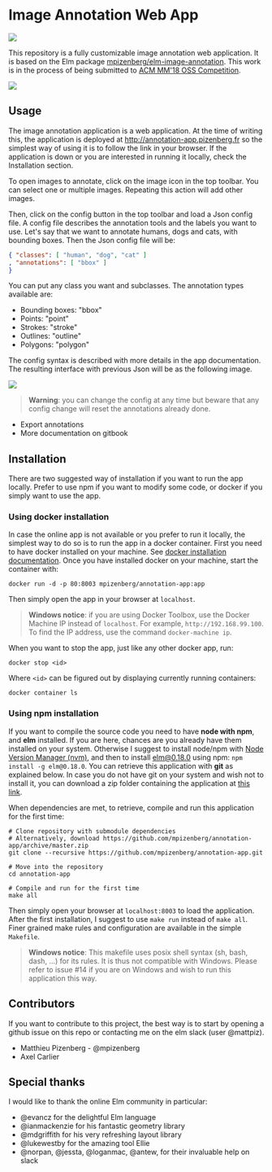 # Image Annotation Web App

[![][badge-license]][license]

[badge-license]: https://img.shields.io/badge/license-MPL--2.0-blue.svg?style=flat-square
[license]: https://www.mozilla.org/en-US/MPL/2.0/

This repository is a fully customizable image annotation web application.
It is based on the Elm package
[mpizenberg/elm-image-annotation][image-anotation].
This work is in the process of being submitted to [ACM MM'18 OSS Competition][mm18-ossc].

[image-anotation]: https://github.com/mpizenberg/elm-image-annotation
[mm18-ossc]: http://www.acmmm.org/2018/open-source-software-competition/

![](https://mpizenberg.github.io/resources/annotation-app/banner-thin.jpg)


## Usage

The image annotation application is a web application.
At the time of writing this, the application is deployed
at http://annotation-app.pizenberg.fr so the simplest way
of using it is to follow the link in your browser.
If the application is down or you are interested in running
it locally, check the Installation section.

To open images to annotate, click on the image icon in the top toolbar.
You can select one or multiple images.
Repeating this action will add other images.

Then, click on the config button in the top toolbar and load a Json config file.
A config file describes the annotation tools and the labels you want to use.
Let's say that we want to annotate humans, dogs and cats, with bounding boxes.
Then the Json config file will be:

```json
{ "classes": [ "human", "dog", "cat" ]
, "annotations": [ "bbox" ]
}
```

You can put any class you want and subclasses.
The annotation types available are:

* Bounding boxes: "bbox"
* Points: "point"
* Strokes: "stroke"
* Outlines: "outline"
* Polygons: "polygon"

The config syntax is described with more details in the app documentation.
The resulting interface with previous Json will be as the following image.

![](https://mpizenberg.github.io/resources/annotation-app/simple-config.jpg)

> **Warning**: you can change the config at any time but beware that
> any config change will reset the annotations already done.


* Export annotations
* More documentation on gitbook


## Installation

There are two suggested way of installation if you want to run the app locally.
Prefer to use npm if you want to modify some code,
or docker if you simply want to use the app.

### Using docker installation

In case the online app is not available or you prefer to run it locally,
the simplest way to do so is to run the app in a docker container.
First you need to have docker installed on your machine.
See [docker installation documentation][docker-install].
Once you have installed docker on your machine, start the container with:

```shell
docker run -d -p 80:8003 mpizenberg/annotation-app:app
```

Then simply open the app in your browser at `localhost`.

> **Windows notice**: if you are using Docker Toolbox,
> use the Docker Machine IP instead of `localhost`.
> For example, `http://192.168.99.100`.
> To find the IP address, use the command `docker-machine ip`.

When you want to stop the app, just like any other docker app, run:

```shell
docker stop <id>
```

Where `<id>` can be figured out by displaying currently running containers:

```shell
docker container ls
```

[docker-install]: https://docs.docker.com/install/

### Using npm installation

If you want to compile the source code you need to have **node with npm**,
and **elm** installed.
If you are here, chances are you already have them installed on your system.
Otherwise I suggest to install node/npm with [Node Version Manager (nvm)][nvm],
and then to install elm@0.18.0 using npm: `npm install -g elm@0.18.0`.
You can retrieve this application with **git** as explained below.
In case you do not have git on your system and wish not to install it,
you can download a zip folder containing the application at [this link][zip].

When dependencies are met, to retrieve, compile and run this application for the first time:

```shell
# Clone repository with submodule dependencies
# Alternatively, download https://github.com/mpizenberg/annotation-app/archive/master.zip
git clone --recursive https://github.com/mpizenberg/annotation-app.git

# Move into the repository
cd annotation-app

# Compile and run for the first time
make all
```

Then simply open your browser at `localhost:8003` to load the application.
After the first installation, I suggest to use `make run` instead of `make all`.
Finer grained make rules and configuration are available in the simple `Makefile`.

> **Windows notice**: This makefile uses posix shell syntax (sh, bash, dash, ...)
> for its rules. It is thus not compatible with Windows.
> Please refer to issue #14 if you are on Windows and wish to run
> this application this way.

[nvm]: https://github.com/creationix/nvm#install-script
[zip]: https://github.com/mpizenberg/annotation-app/archive/master.zip


## Contributors

If you want to contribute to this project,
the best way is to start by opening a github issue on this repo
or contacting me on the elm slack (user @mattpiz).

* Matthieu Pizenberg - @mpizenberg
* Axel Carlier


## Special thanks

I would like to thank the online Elm community in particular:

* @evancz for the delightful Elm language
* @ianmackenzie for his fantastic geometry library
* @mdgriffith for his very refreshing layout library
* @lukewestby for the amazing tool Ellie
* @norpan, @jessta, @loganmac, @antew, for their invaluable help on slack
